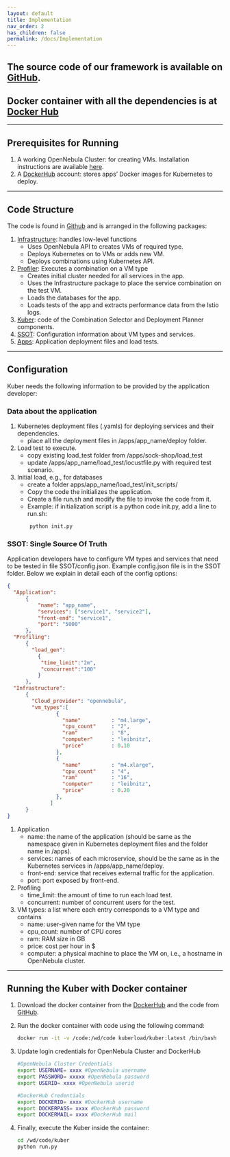 ```yaml
---
layout: default
title: Implementation
nav_order: 2
has_children: false
permalink: /docs/Implementation
---
```


## The source code of our framework is available on [GitHub](https://github.com/kubercostoptimizer/Kuber/tree/master/code).
## Docker container with all the dependencies is at [Docker Hub](https://hub.docker.com/r/kuberload/kuber)
---

## Prerequisites for Running
1. A working OpenNebula Cluster: for creating VMs. Installation instructions are available [here](https://docs.opennebula.io/5.12/deployment/index.html).  
2. A [DockerHub](https://hub.docker.com/) account: stores apps’ Docker images for Kubernetes to deploy.

---
## Code Structure
The code is found in [Github](https://github.com/kubercostoptimizer/Kuber/tree/master/code) and is arranged in the following packages:
1. [Infrastructure](https://github.com/kubercostoptimizer/Kuber/tree/master/code/Infrastructure): handles low-level functions
    - Uses OpenNebula API to creates VMs of required type. 
    - Deploys Kubernetes on to VMs or adds new VM. 
    - Deploys combinations using Kubernetes API.
2. [Profiler](https://github.com/kubercostoptimizer/Kuber/tree/master/code/Profiler): Executes a combination on a VM type
    - Creates initial cluster needed for all services in the app.
    - Uses the Infrastructure package to place the service combination on the test VM.
    - Loads the databases for the app.
    - Loads tests of the app and extracts performance data from the Istio logs. 
3. [Kuber](https://github.com/kubercostoptimizer/Kuber/tree/master/code/kuber): code of the Combination Selector and Deployment Planner components.
4. [SSOT](https://github.com/kubercostoptimizer/Kuber/tree/master/code/SSOT): Configuration information about VM types and services.
5. [Apps](https://github.com/kubercostoptimizer/Kuber/tree/master/code/apps): Application deployment files and load tests.

---
## Configuration

Kuber needs the following information to be provided by the application developer:

### Data about the application

1. Kubernetes deployment files (.yamls) for deploying services and their dependencies.
   - place all the deployment files in /apps/app_name/deploy folder.
2. Load test to execute.
   - copy existing load_test folder from /apps/sock-shop/load_test
   - update /apps/app_name/load_test/locustfile.py with required test scenario.
3. Initial load, e.g., for databases
   - create a folder apps/app_name/load_test/init_scripts/
   - Copy the code the initializes the application.
   - Create a file run.sh and modify the file to invoke the code from it.
   - Example: if initialization script is a python code init.py, add a line to run.sh:
   ```python
       python init.py
   ```

### SSOT: Single Source Of Truth

Application developers have to configure VM types and services that need to be tested in file SSOT/config.json. 
Example config.json file is in the SSOT folder. Below we explain in detail each of the config options:

``` json
{
  "Application": 
      {
          "name": "app_name",
          "services": ["service1", "service2"],
          "front-end": "service1",
          "port": "5000"
      },
  "Profiling":
      {
        "load_gen":
          {
           "time_limit":"2m",
           "concurrent":"100"
          }
      },
  "Infrastructure":
      {
        "Cloud_provider": "opennebula",
        "vm_types":[
                {
                  "name"          : "m4.large",
                  "cpu_count"     : "2",
                  "ram"           : "8",
                  "computer"      : "leibnitz",
                  "price"         : 0.10
                },
                {
                  "name"          : "m4.xlarge",
                  "cpu_count"     : "4",
                  "ram"           : "16",
                  "computer"      : "leibnitz",
                  "price"         : 0.20
                },
              ]
      }
}
```
1.	Application
    - name: the name of the application (should be same as the namespace given in Kubernetes deployment files and the folder name in /apps).
    - services: names of each microservice, should be the same as in the Kubernetes services in /apps/app_name/deploy.
    - front-end: service that receives external traffic for the application.
    - port: port exposed by front-end.
2.	Profiling
    - time_limit: the amount of time to run each load test.
    - concurrent: number of concurrent users for the test.
3.	VM types: a list where each entry corresponds to a VM type and contains
    - name: user-given name for the VM type
    - cpu_count: number of CPU cores
    - ram: RAM size in GB
    - price: cost per hour in $
    - computer: a physical machine to place the VM on, i.e., a hostname in OpenNebula cluster.

   
---
## Running the Kuber with Docker container
1. Download the docker container from the [DockerHub](https://hub.docker.com/r/kuberload/kuber) and the code from [GitHub](https://github.com/kubercostoptimizer/Kuber/tree/master/code).
2. Run the docker container with code using the following command:
    ```sh
    docker run -it -v /code:/wd/code kuberload/kuber:latest /bin/bash
    ```
3. Update login credentials for OpenNebula Cluster and DockerHub

    ```sh
    #OpenNebula Cluster Credentials
    export USERNAME= xxxx #OpenNebula username
    export PASSWORD= xxxxx #OpenNebula password
    export USERID= xxxx #OpenNebula userid

    #DockerHub Credentials
    export DOCKERID= xxxx #DockerHub username
    export DOCKERPASS= xxxx #DockerHub password
    export DOCKERMAIL= xxxx #DockerHub mail
    ```

4. Finally, execute the Kuber inside the container:

    ```sh
    cd /wd/code/kuber
    python run.py
    ```
